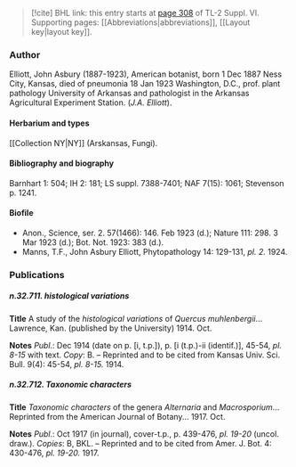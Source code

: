 > [!cite] BHL link: this entry starts at [page 308](https://www.biodiversitylibrary.org/item/103835#page/318/mode/1up) of TL-2 Suppl. VI.
> Supporting pages: [[Abbreviations|abbreviations]], [[Layout key|layout key]].

### Author

Elliott, John Asbury (1887-1923), American botanist, born 1 Dec 1887 Ness City, Kansas, died of pneumonia 18 Jan 1923 Washington, D.C., prof. plant pathology University of Arkansas and pathologist in the Arkansas Agricultural Experiment Station. (*J.A. Elliott*).

#### Herbarium and types

[[Collection NY|NY]] (Arskansas, Fungi).

#### Bibliography and biography

Barnhart 1: 504; IH 2: 181; LS suppl. 7388-7401; NAF 7(15): 1061; Stevenson p. 1241.

#### Biofile

- Anon., Science, ser. 2. 57(1466): 146. Feb 1923 (d.); Nature 111: 298. 3 Mar 1923 (d.); Bot. Not. 1923: 383 (d.).
- Manns, T.F., John Asbury Elliott, Phytopathology 14: 129-131, *pl. 2.* 1924.

### Publications

##### n.32.711. histological variations

**Title**
A study of the *histological variations* of *Quercus muhlenbergii*... Lawrence, Kan. (published by the University) 1914. Oct.

**Notes**
*Publ*.: Dec 1914 (date on p. \[i, t.p.\]), p. \[i (t.p.)-ii (identif.)\], 45-54, *pl. 8-15* with text. *Copy*: B. – Reprinted and to be cited from Kansas Univ. Sci. Bull. 9(4): 45-54, *pl. 8-15.* 1914.

##### n.32.712. Taxonomic characters

**Title**
*Taxonomic characters* of the genera *Alternaria* and *Macrosporium*... Reprinted from the American Journal of Botany... 1917. Oct.

**Notes**
*Publ*.: Oct 1917 (in journal), cover-t.p., p. 439-476, *pl. 19-20* (uncol. draw.). *Copies*: B, BKL. – Reprinted and to be cited from Amer. J. Bot. 4: 430-476, *pl. 19-20.* 1917.

